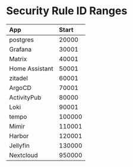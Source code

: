 # Security Rule ID Ranges

| App            | Start  |
|:---------------|:-------|
| postgres       | 20000  |
| Grafana        | 30001  |
| Matrix         | 40001  |
| Home Assistant | 50001  |
| zitadel        | 60001  |
| ArgoCD         | 70001  |
| ActivityPub    | 80000  |
| Loki           | 90001  |
| tempo          | 100000 |
| Mimir          | 110001 |
| Harbor         | 120001 |
| Jellyfin       | 130000 |
| Nextcloud      | 950000 |
